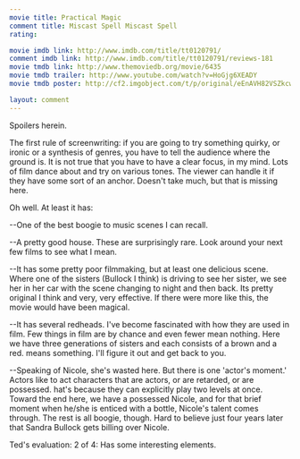 ```yaml
---
movie title: Practical Magic
comment title: Miscast Spell Miscast Spell
rating: 

movie imdb link: http://www.imdb.com/title/tt0120791/
comment imdb link: http://www.imdb.com/title/tt0120791/reviews-181
movie tmdb link: http://www.themoviedb.org/movie/6435
movie tmdb trailer: http://www.youtube.com/watch?v=HoGjg6XEADY
movie tmdb poster: http://cf2.imgobject.com/t/p/original/eEnAVH82VSZkcwvSYxIkQi2XOBY.jpg

layout: comment
---
```


Spoilers herein.

The first rule of screenwriting: if you are going to try something quirky, or ironic or a synthesis of genres, you have to tell the audience where the ground is. It is not true that you have to have a clear focus, in my mind. Lots of film dance about and try on various tones. The viewer can handle it if they have some sort of an anchor. Doesn't take much, but that is missing here.

Oh well. At least it has:

--One of the best boogie to music scenes I can recall.

--A pretty good house. These are surprisingly rare. Look around your next few films to see what I mean.

--It has some pretty poor filmmaking, but at least one delicious scene. Where one of the sisters (Bullock I think) is driving to see her sister, we see her in her car with the scene changing to night and then back. Its pretty original I think and very, very effective. If there were more like this, the movie would have been magical.

--It has several redheads. I've become fascinated with how they are used in film. Few things in film are by chance and even fewer mean nothing. Here we have three generations of sisters and each consists of a brown and a red. means something. I'll figure it out and get back to you.

--Speaking of Nicole, she's wasted here. But there is one 'actor's moment.' Actors like to act characters that are actors, or are retarded, or are possessed. hat's because they can explicitly play two levels at once. Toward the end here, we have a possessed Nicole, and for that brief moment when he/she is enticed with a bottle, Nicole's talent comes through. The rest is all boogie, though. Hard to believe just four years later that Sandra Bullock gets billing over Nicole.

Ted's evaluation: 2 of 4: Has some interesting elements.